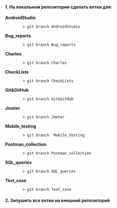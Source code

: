 #### 1. На локальном репозитории сделать ветки для:
**AndroidStudio**
			
			> git branch AndroidStudio
 	
**Bug_reports**

			> git branch Bug_reports

**Charles**

			> git branch Charles

**CheckLists**
			
			> git branch CheckLists

**Git&GitHub**
			
			> git branch Git&GitHub            

**Jmeter**
			
			> git branch Jmeter             

**Mobile_testing**
			
			> git branch  Mobile_testing              

**Postman_collection**
			
			> git branch Postman_collection                

**SQL_queries**
			
			> git branch SQL_queries  
  

**Test_case**
			
			> git branch Test_case    
  
  
#### 2. Запушить все ветки на внешний репозиторий
